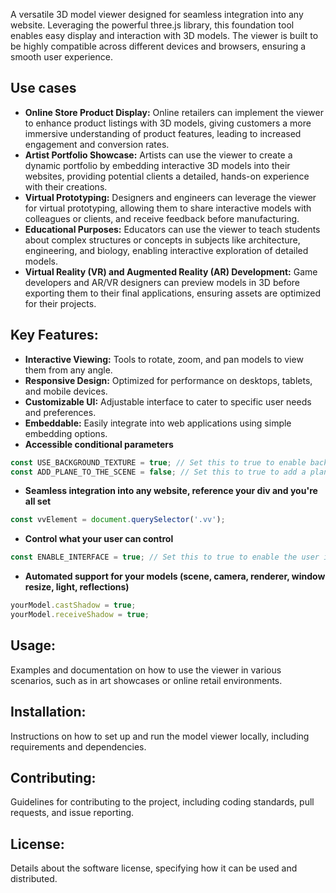 A versatile 3D model viewer designed for seamless integration into any website. Leveraging the powerful three.js library, this foundation tool enables easy display and interaction with 3D models. The viewer is built to be highly compatible across different devices and browsers, ensuring a smooth user experience.

## Use cases
- **Online Store Product Display:** Online retailers can implement the viewer to enhance product listings with 3D models, giving customers a more immersive understanding of product features, leading to increased engagement and conversion rates.
- **Artist Portfolio Showcase:** Artists can use the viewer to create a dynamic portfolio by embedding interactive 3D models into their websites, providing potential clients a detailed, hands-on experience with their creations.
- **Virtual Prototyping:** Designers and engineers can leverage the viewer for virtual prototyping, allowing them to share interactive models with colleagues or clients, and receive feedback before manufacturing.
- **Educational Purposes:** Educators can use the viewer to teach students about complex structures or concepts in subjects like architecture, engineering, and biology, enabling interactive exploration of detailed models.
- **Virtual Reality (VR) and Augmented Reality (AR) Development:** Game developers and AR/VR designers can preview models in 3D before exporting them to their final applications, ensuring assets are optimized for their projects.

## Key Features:
- **Interactive Viewing:** Tools to rotate, zoom, and pan models to view them from any angle.
- **Responsive Design:** Optimized for performance on desktops, tablets, and mobile devices.
- **Customizable UI:** Adjustable interface to cater to specific user needs and preferences.
- **Embeddable:** Easily integrate into web applications using simple embedding options.
- **Accessible conditional parameters**
```javascript
const USE_BACKGROUND_TEXTURE = true; // Set this to true to enable background texture
const ADD_PLANE_TO_THE_SCENE = false; // Set this to true to add a plane to the scene
```

- **Seamless integration into any website, reference your div and you're all set**
```javascript
const vvElement = document.querySelector('.vv');
```

- **Control what your user can control**
```javascript
const ENABLE_INTERFACE = true; // Set this to true to enable the user interface
```

- **Automated support for your models (scene, camera, renderer, window resize, light, reflections)**
```javascript
yourModel.castShadow = true;
yourModel.receiveShadow = true;
```
## Usage: 
Examples and documentation on how to use the viewer in various scenarios, such as in art showcases or online retail environments.

## Installation:
Instructions on how to set up and run the model viewer locally, including requirements and dependencies.

## Contributing:
Guidelines for contributing to the project, including coding standards, pull requests, and issue reporting.

## License:
Details about the software license, specifying how it can be used and distributed.

